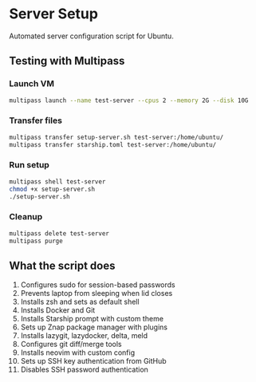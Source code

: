 # Server Setup

Automated server configuration script for Ubuntu.

## Testing with Multipass

### Launch VM
```bash
multipass launch --name test-server --cpus 2 --memory 2G --disk 10G
```

### Transfer files
```bash
multipass transfer setup-server.sh test-server:/home/ubuntu/
multipass transfer starship.toml test-server:/home/ubuntu/
```

### Run setup
```bash
multipass shell test-server
chmod +x setup-server.sh
./setup-server.sh
```

### Cleanup
```bash
multipass delete test-server
multipass purge
```

## What the script does

1. Configures sudo for session-based passwords
2. Prevents laptop from sleeping when lid closes
3. Installs zsh and sets as default shell
4. Installs Docker and Git
5. Installs Starship prompt with custom theme
6. Sets up Znap package manager with plugins
7. Installs lazygit, lazydocker, delta, meld
8. Configures git diff/merge tools
9. Installs neovim with custom config
10. Sets up SSH key authentication from GitHub
11. Disables SSH password authentication
